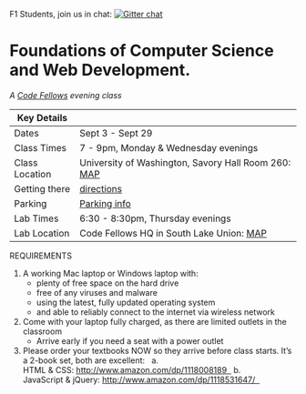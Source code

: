 F1 Students, join us in chat:
[![Gitter chat](https://badges.gitter.im/codefellows/sea-c20-foundations.png)](https://gitter.im/codefellows/sea-c20-foundations)


# Foundations of Computer Science and Web Development.
_A [Code Fellows](http://codefellows.com) evening class_

Key Details |  |
--- | ---
Dates | Sept 3 - Sept 29 
Class Times | 7 - 9pm, Monday &amp; Wednesday evenings
Class Location | University of Washington, Savory Hall Room 260: [MAP](http://www.washington.edu/maps/?l=SAV)
Getting there | [directions](http://www.washington.edu/facilities/transportation/commuterservices/)
Parking | [Parking info](http://www.washington.edu/facilities/transportation/commuterservices/parking)
Lab Times | 6:30 - 8:30pm, Thursday evenings
Lab Location | Code Fellows HQ in South Lake Union: [MAP](https://goo.gl/maps/z7fnM)



REQUIREMENTS 

 1. A working Mac laptop or Windows laptop with: 
    - plenty of free space on the hard drive
    - free of any viruses and malware
    - using the latest, fully updated operating system
    - and able to reliably connect to the internet via wireless network
 1. Come with your laptop fully charged, as there are limited outlets in the classroom
    - Arrive early if you need a seat with a power outlet
 2. Please order your textbooks NOW so they arrive before class starts. It’s a 2-book set, both are excellent:  
  a. HTML & CSS: http://www.amazon.com/dp/1118008189  
  b. JavaScript & jQuery: http://www.amazon.com/dp/1118531647/  
